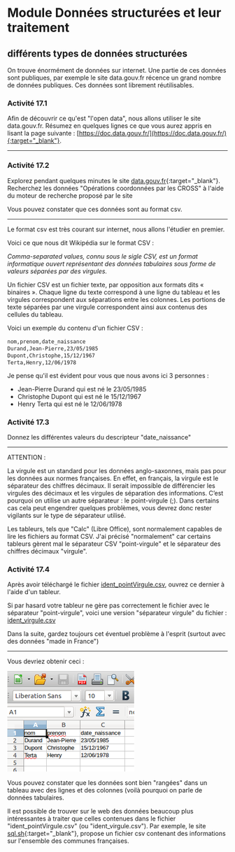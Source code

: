 # Module Données structurées et leur traitement
## différents types de données structurées

On trouve énormément de données sur internet. Une partie de ces données sont publiques, par exemple le site data.gouv.fr récence un grand nombre de données publiques. Ces données sont librement réutilisables.

### Activité 17.1

Afin de découvrir ce qu'est "l'open data", nous allons utiliser le site data.gouv.fr. Résumez en quelques lignes ce que vous aurez appris en lisant la page suivante : [https://doc.data.gouv.fr/](https://doc.data.gouv.fr/){:target="_blank"}.
***

### Activité 17.2

Explorez pendant quelques minutes le site [data.gouv.fr](https://www.data.gouv.fr/fr/){:target="_blank"}. Recherchez les données "Opérations coordonnées par les CROSS" à l'aide du moteur de recherche proposé par le site

Vous pouvez constater que ces données sont au format csv.
***

Le format csv est très courant sur internet, nous allons l'étudier en premier.

Voici ce que nous dit Wikipédia sur le format CSV :

*Comma-separated values, connu sous le sigle CSV, est un format informatique ouvert représentant des données tabulaires sous forme de valeurs séparées par des virgules.*

Un fichier CSV est un fichier texte, par opposition aux formats dits « binaires ». Chaque ligne du texte correspond à une ligne du tableau et les virgules correspondent aux séparations entre les colonnes. Les portions de texte séparées par une virgule correspondent ainsi aux contenus des cellules du tableau.

Voici un exemple du contenu d'un fichier CSV :

```
nom,prenom,date_naissance
Durand,Jean-Pierre,23/05/1985
Dupont,Christophe,15/12/1967
Terta,Henry,12/06/1978
```

Je pense qu'il est évident pour vous que nous avons ici 3 personnes :

- Jean-Pierre Durand qui est né le 23/05/1985
- Christophe Dupont qui est né le 15/12/1967
- Henry Terta qui est né le 12/06/1978

### Activité  17.3

Donnez les différentes valeurs du descripteur "date_naissance"
***

ATTENTION :

La virgule est un standard pour les données anglo-saxonnes, mais pas pour les données aux normes françaises. En effet, en français, la virgule est le séparateur des chiffres décimaux. Il serait impossible de différencier les virgules des décimaux et les virgules de séparation des informations. C’est pourquoi on utilise un autre séparateur : le point-virgule (;). Dans certains cas cela peut engendrer quelques problèmes, vous devrez donc rester vigilants sur le type de séparateur utilisé.

Les tableurs, tels que "Calc" (Libre Office), sont normalement capables de lire les fichiers au format CSV. J'ai précisé "normalement" car certains tableurs gèrent mal le séparateur CSV "point-virgule" et le séparateur des chiffres décimaux "virgule".

### Activité 17.4

Après avoir téléchargé le fichier [ident_pointVirgule.csv](/asset/ident_pointVirgule.csv), ouvrez ce dernier à l'aide d'un tableur.

Si par hasard votre tableur ne gère pas correctement le fichier avec le séparateur "point-virgule", voici une version "séparateur virgule" du fichier : [ident_virgule.csv](v/asset/ident_irgule.csv)

Dans la suite, gardez toujours cet éventuel problème à l'esprit (surtout avec des données "made in France")
***

Vous devriez obtenir ceci :

![](/img/snt_donnee_1.png)

Vous pouvez constater que les données sont bien "rangées" dans un tableau avec des lignes et des colonnes (voilà pourquoi on parle de données tabulaires.

Il est possible de trouver sur le web des données beaucoup plus intéressantes à traiter que celles contenues dans le fichier "ident_pointVirgule.csv" (ou "ident_virgule.csv"). Par exemple, le site [sql.sh](https://sql.sh/736-base-donnees-villes-francaises){:target="_blank"}, propose un fichier csv contenant des informations sur l'ensemble des communes françaises.